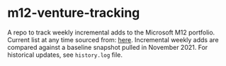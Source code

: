# m12-venture-tracking
A repo to track weekly incremental adds to the Microsoft M12 portfolio. Current list at any time sourced from:
[here](https://m12.vc/portfolio). Incremental weekly adds are compared against a baseline snapshot pulled in
November 2021. For historical updates, see `history.log` file.
